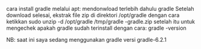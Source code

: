 cara install gradle melalui apt:
mendonwload terlebih dahulu gradle
Setelah download selesai, ekstrak file zip di direktori /opt/gradle dengan cara ketikkan sudo unzip -d /opt/gradle /tmp/gradle -gradle.zip
setelah itu untuk mengechek apakah gradle sudah terinstall dengan cara:
gradle -version

NB: saat ini saya sedang menggunakan gradle versi gradle-6.2.1
